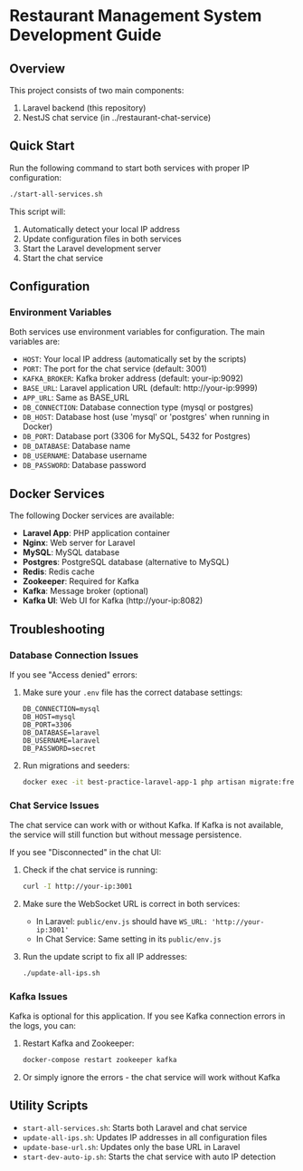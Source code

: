 # Restaurant Management System Development Guide

## Overview

This project consists of two main components:
1. Laravel backend (this repository)
2. NestJS chat service (in ../restaurant-chat-service)

## Quick Start

Run the following command to start both services with proper IP configuration:

```bash
./start-all-services.sh
```

This script will:
1. Automatically detect your local IP address
2. Update configuration files in both services
3. Start the Laravel development server
4. Start the chat service

## Configuration

### Environment Variables

Both services use environment variables for configuration. The main variables are:

- `HOST`: Your local IP address (automatically set by the scripts)
- `PORT`: The port for the chat service (default: 3001)
- `KAFKA_BROKER`: Kafka broker address (default: your-ip:9092)
- `BASE_URL`: Laravel application URL (default: http://your-ip:9999)
- `APP_URL`: Same as BASE_URL
- `DB_CONNECTION`: Database connection type (mysql or postgres)
- `DB_HOST`: Database host (use 'mysql' or 'postgres' when running in Docker)
- `DB_PORT`: Database port (3306 for MySQL, 5432 for Postgres)
- `DB_DATABASE`: Database name
- `DB_USERNAME`: Database username
- `DB_PASSWORD`: Database password

## Docker Services

The following Docker services are available:

- **Laravel App**: PHP application container
- **Nginx**: Web server for Laravel
- **MySQL**: MySQL database
- **Postgres**: PostgreSQL database (alternative to MySQL)
- **Redis**: Redis cache
- **Zookeeper**: Required for Kafka
- **Kafka**: Message broker (optional)
- **Kafka UI**: Web UI for Kafka (http://your-ip:8082)

## Troubleshooting

### Database Connection Issues

If you see "Access denied" errors:

1. Make sure your `.env` file has the correct database settings:
   ```
   DB_CONNECTION=mysql
   DB_HOST=mysql
   DB_PORT=3306
   DB_DATABASE=laravel
   DB_USERNAME=laravel
   DB_PASSWORD=secret
   ```

2. Run migrations and seeders:
   ```bash
   docker exec -it best-practice-laravel-app-1 php artisan migrate:fresh --seed
   ```

### Chat Service Issues

The chat service can work with or without Kafka. If Kafka is not available, the service will still function but without message persistence.

If you see "Disconnected" in the chat UI:

1. Check if the chat service is running:
   ```bash
   curl -I http://your-ip:3001
   ```

2. Make sure the WebSocket URL is correct in both services:
   - In Laravel: `public/env.js` should have `WS_URL: 'http://your-ip:3001'`
   - In Chat Service: Same setting in its `public/env.js`

3. Run the update script to fix all IP addresses:
   ```bash
   ./update-all-ips.sh
   ```

### Kafka Issues

Kafka is optional for this application. If you see Kafka connection errors in the logs, you can:

1. Restart Kafka and Zookeeper:
   ```bash
   docker-compose restart zookeeper kafka
   ```

2. Or simply ignore the errors - the chat service will work without Kafka

## Utility Scripts

- `start-all-services.sh`: Starts both Laravel and chat service
- `update-all-ips.sh`: Updates IP addresses in all configuration files
- `update-base-url.sh`: Updates only the base URL in Laravel
- `start-dev-auto-ip.sh`: Starts the chat service with auto IP detection
